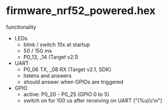 # firmware_nrf52_powered.hex

functionality

- LEDs
	- blink / switch 10x at startup
	- 50 / 150 ms
	- P0_13, _14 (Target v2.1)
- UART
	- P0_06 TX, _08 RX (Target v2.1, SDK)
	- listens and answers
	- should answer when GPIOs are triggered
- GPIO
	- active: P0_20 - P0_25 (GPIO 0 to 5)
	- switch on for 100 us after receiving on UART ("(%u)\r\n")